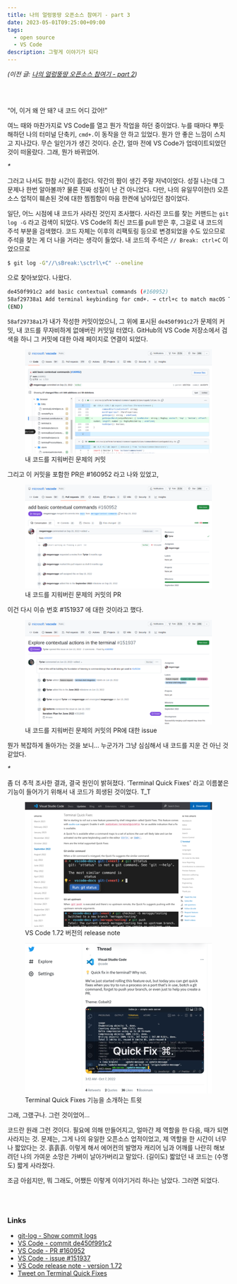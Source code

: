 ```yaml
---
title: 나의 얼렁뚱땅 오픈소스 참여기 - part 3
date: 2023-05-01T09:25:00+09:00
tags:
  - open source
  - VS Code
description: 그렇게 이야기가 되다
---
```


*(이전 글: [나의 얼렁뚱땅 오픈소스 참여기 - part 2](../my-first-open-source-part2/))*

<br>
<br>

“어, 이거 왜 안 돼? 내 코드 어디 갔어!”

여느 때와 마찬가지로 VS Code를 열고 뭔가 작업을 하던 중이었다. 누를 때마다 뿌듯해하던 나의 터미널 단축키, `cmd+.`이 동작을 안 하고 있었다. 뭔가 안 좋은 느낌이 스치고 지나갔다. 무슨 일인가가 생긴 것이다. 순간, 얼마 전에 VS Code가 업데이트되었던 것이 떠올랐다. 그래, 뭔가 바뀌었어.

_*_

그러고 나서도 한참 시간이 흘렀다. 약간의 짬이 생긴 주말 저녁이었다. 성질 나는데 그 문제나 한번 알아볼까? 물론 진짜 성질이 난 건 아니었다. 다만, 나의 유일무이한(!) 오픈소스 업적이 훼손된 것에 대한 찜찜함이 마음 한켠에 남아있던 참이었다.

일단, 어느 시점에 내 코드가 사라진 것인지 조사했다. 사라진 코드를 찾는 커맨드는 `git log -G` 라고 검색이 되었다. VS Code의 최신 코드를 pull 받은 후, 그걸로 내 코드의 주석 부분을 검색했다. 코드 자체는 이후의 리팩토링 등으로 변경되었을 수도 있으므로 주석을 찾는 게 더 나을 거라는 생각이 들었다. 내 코드의 주석은 `// Break: ctrl+C` 이었으므로

```bash
$ git log -G"//\sBreak:\sctrl\+C" --oneline
```

으로 찾아보았다. 나왔다.

```bash
de450f991c2 add basic contextual commands (#160952)
58af29738a1 Add terminal keybinding for cmd+. → ctrl+c to match macOS Terminal
(END)
```

`58af29738a1`가 내가 작성한 커밋이었으니, 그 위에 표시된 `de450f991c2`가 문제의 커밋, 내 코드를 무자비하게 없애버린 커밋일 터였다. GitHub의 VS Code 저장소에서 검색을 하니 그 커밋에 대한 아래 페이지로 연결이 되었다.

<figure>
  <img src="vscode-commit-deleting-my-code.png" alt="the commit deleting my code" />
  <figcaption class="left">내 코드를 지워버린 문제의 커밋</figcaption>
</figure>


그리고 이 커밋을 포함한 PR은 #160952 라고 나와 있었고,


<figure>
  <img src="vscode-pr-of-the-commit.png" alt="the PR of the commit" />
  <figcaption class="left">내 코드를 지워버린 문제의 커밋의 PR</figcaption>
</figure>


이건 다시 이슈 번호 #151937 에 대한 것이라고 했다.


<figure>
  <img src="vscode-issue-of-the-pr.png" alt="the issue of the PR of the commit" />
  <figcaption class="left">내 코드를 지워버린 문제의 커밋의 PR에 대한 issue</figcaption>
</figure>


뭔가 복잡하게 돌아가는 것을 보니... 누군가가 그냥 심심해서 내 코드를 지운 건 아닌 것 같았다.

_*_

좀 더 추적 조사한 결과, 결국 원인이 밝혀졌다. 'Terminal Quick Fixes' 라고 이름붙은 기능이 들어가기 위해서 내 코드가 희생된 것이었다. T_T


<figure>
  <img src="vscode-release-note-1-72.png" alt="the release note of VS Code 1.72" />
  <figcaption class="left">VS Code 1.72 버전의 release note</figcaption>
</figure>


<figure>
  <img src="vscode-twitter-on-terminal-quick-fixes.png" alt="Tweet on Terminal Quick Fixes" />
  <figcaption class="left">Terminal Quick Fixes 기능을 소개하는 트윗</figcaption>
</figure>



그래, 그랬구나. 그런 것이었어...

코드란 원래 그런 것이다. 필요에 의해 만들어지고, 얼마간 제 역할을 한 다음, 때가 되면 사라지는 것. 문제는, 그게 나의 유일한 오픈소스 업적이었고, 제 역할을 한 시간이 너무나 짧았다는 것. 흙흙흙. 이렇게 해서 에어컨의 발명자 캐리어 님과 어깨를 나란히 해보려던 나의 가여운 소망은 가벼이 날아가버리고 말았다. (길이도) 짧았던 내 코드는 (수명도) 짧게 사라졌다.

조금 아쉽지만, 뭐 그래도, 어쨌든 이렇게 이야기거리 하나는 남았다. 그러면 되었다.

<br>
<br>

### Links

- [git-log - Show commit logs](https://git-scm.com/docs/git-log#Documentation/git-log.txt--Gltregexgt)
- [VS Code - commit de450f991c2](https://github.com/microsoft/vscode/commit/de450f991c2daa1f3207dfff4a4d7a3ffb2fd699)
- [VS Code - PR #160952](https://github.com/microsoft/vscode/pull/160952)
- [VS Code - issue #151937](https://github.com/microsoft/vscode/issues/151937)
- [VS Code release note - version 1.72](https://code.visualstudio.com/updates/v1_72#_terminal-quick-fixes)
- [Tweet on Terminal Quick Fixes](https://twitter.com/code/status/1578085905188913161?lang=en)
